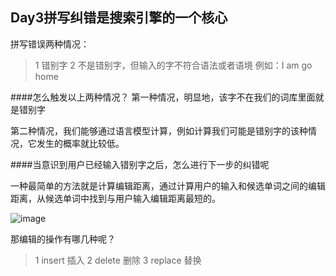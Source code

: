 ## Day3拼写纠错是搜索引擎的一个核心

拼写错误两种情况：
> 1 错别字
> 2 不是错别字，但输入的字不符合语法或者语境 例如：I am go home

####怎么触发以上两种情况？
第一种情况，明显地，该字不在我们的词库里面就是错别字

第二种情况，我们能够通过语言模型计算，例如计算我们可能是错别字的该种情况，它发生的概率就比较低。

####当意识到用户已经输入错别字之后，怎么进行下一步的纠错呢

一种最简单的方法就是计算编辑距离，通过计算用户的输入和候选单词之间的编辑距离，从候选单词中找到与用户输入编辑距离最短的。

![image](https://github.com/XueRenJing/Python-NLP-LEARNING/logo/master/edit_distance.png)

那编辑的操作有哪几种呢？
>1 insert 插入
>2 delete 删除
>3 replace 替换

